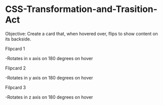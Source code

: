 # CSS-Transformation-and-Trasition-Act
Objective: Create a card that, when hovered over, flips to show content on its backside.

Flipcard 1

-Rotates in x axis on 180 degrees on hover

Flipcard 2

-Rotates in y axis on 180 degrees on hover

Filpcard 3

-Rotates in z axis on 180 degrees on hover
